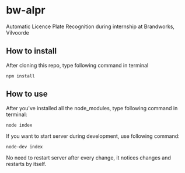 # bw-alpr
Automatic Licence Plate Recognition during internship at Brandworks, Vilvoorde

## How to install
After cloning this repo, type following command in terminal
```
npm install
```
## How to use
After you've installed all the node_modules, type following command in terminal:
```
node index
```
If you want to start server during development, use following command:
```
node-dev index
```
No need to restart server after every change, it notices changes and restarts by itself.
